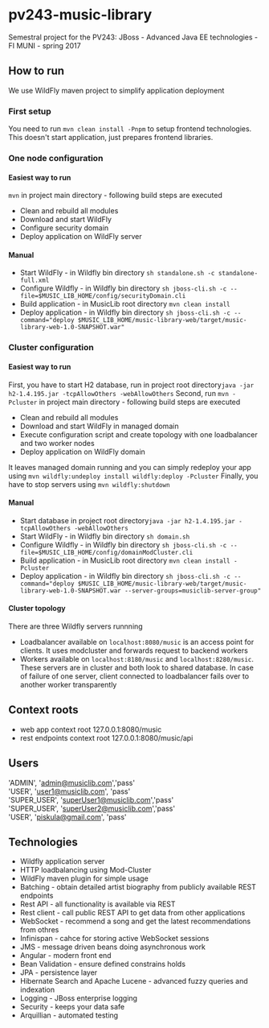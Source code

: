 # pv243-music-library
Semestral project for the PV243: JBoss - Advanced Java EE technologies - FI MUNI - spring 2017

## How to run
We use WildFly maven project to simplify application deployment

### First setup
You need to run ``mvn clean install -Pnpm`` to setup frontend technologies. This doesn't start application, just prepares frontend libraries.

### One node configuration

#### Easiest way to run
``mvn`` in project main directory - following build steps are executed
* Clean and rebuild all modules
* Download and start WildFly
* Configure security domain
* Deploy application on WildFly server

#### Manual
* Start WildFly - in Wildfly bin directory ``sh standalone.sh -c standalone-full.xml``
* Configure Wildfly - in Wildfly bin directory ``sh jboss-cli.sh -c --file=$MUSIC_LIB_HOME/config/securityDomain.cli``
* Build application - in MusicLib root directory ``mvn clean install``
* Deploy application - in Wildfly bin directory ``sh jboss-cli.sh -c --command="deploy $MUSIC_LIB_HOME/music-library-web/target/music-library-web-1.0-SNAPSHOT.war"``

### Cluster configuration
#### Easiest way to run
First, you have to start H2 database, run in project root directory``java -jar h2-1.4.195.jar -tcpAllowOthers -webAllowOthers``
Second, run ``mvn -Pcluster`` in project main directory - following build steps are executed
* Clean and rebuild all modules
* Download and start WildFly in managed domain
* Execute configuration script and create topology with one loadbalancer and two worker nodes
* Deploy application on WildFly domain

It leaves managed domain running and you can simply redeploy your app using ``mvn wildfly:undeploy install wildfly:deploy -Pcluster``
Finally, you have to stop servers using ``mvn wildfly:shutdown``

#### Manual
* Start database in project root directory``java -jar h2-1.4.195.jar -tcpAllowOthers -webAllowOthers``
* Start WildFly - in Wildfly bin directory ``sh domain.sh``
* Configure Wildfly - in Wildfly bin directory ``sh jboss-cli.sh -c --file=$MUSIC_LIB_HOME/config/domainModCluster.cli``
* Build application - in MusicLib root directory ``mvn clean install -Pcluster``
* Deploy application - in Wildfly bin directory ``sh jboss-cli.sh -c --command="deploy $MUSIC_LIB_HOME/music-library-web/target/music-library-web-1.0-SNAPSHOT.war --server-groups=musiclib-server-group"``

#### Cluster topology
There are three Wildfly servers runnning
* Loadbalancer available on ``localhost:8080/music`` is an access point for clients. It uses modcluster and forwards request to backend workers
* Workers available on ``localhost:8180/music`` and ``localhost:8280/music``. These servers are in cluster and both look to shared database. In case of failure of one server, client connected to loadbalancer fails over to another worker transparently

## Context roots
* web app context root 127.0.0.1:8080/music
* rest endpoints context root 127.0.0.1:8080/music/api

## Users
'ADMIN', 'admin@musiclib.com','pass'   
'USER', 'user1@musiclib.com', 'pass'  
'SUPER_USER', 'superUser1@musiclib.com','pass'  
'SUPER_USER', 'superUser2@musiclib.com','pass'  
'USER', 'piskula@gmail.com', 'pass'  

## Technologies
* Wildfly application server
* HTTP loadbalancing using Mod-Cluster
* WildFly maven plugin for simple usage
* Batching - obtain detailed artist biography from publicly available REST endpoints
* Rest API - all functionality is available via REST
* Rest client - call public REST API to get data from other applications
* WebSocket - recommend a song and get the latest recommendations from othres
* Infinispan - cahce for storing active WebSocket sessions
* JMS - message driven beans doing asynchronous work
* Angular - modern front end
* Bean Validation - ensure defined constrains holds
* JPA - persistence layer
* Hibernate Search and Apache Lucene - advanced fuzzy queries and indexation
* Logging - JBoss enterprise logging
* Security - keeps your data safe
* Arquillian - automated testing 